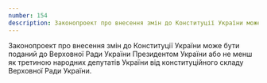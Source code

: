 ```yaml
---
number: 154
description: Законопроект про внесення змін до Конституції України може бути поданий до Верховної Ради України Президентом України або не менш як третиною народних депутатів України від конституційного складу Верховної Ради України.
---
```


Законопроект про внесення змін до Конституції України може бути поданий до Верховної Ради України Президентом України
або не менш як третиною народних депутатів України від конституційного складу Верховної Ради України.
